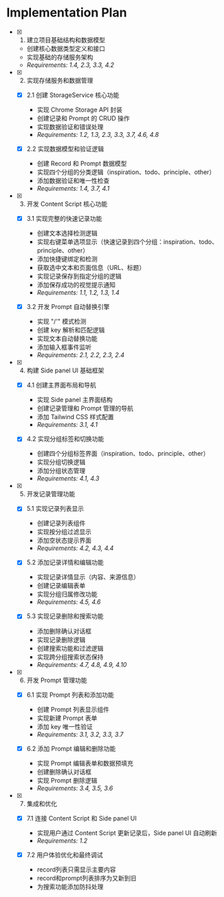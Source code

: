 # Implementation Plan

- [x] 1. 建立项目基础结构和数据模型

  - 创建核心数据类型定义和接口
  - 实现基础的存储服务架构
  - _Requirements: 1.4, 2.3, 3.3, 4.2_

- [x] 2. 实现存储服务和数据管理

  - [x] 2.1 创建 StorageService 核心功能

    - 实现 Chrome Storage API 封装
    - 创建记录和 Prompt 的 CRUD 操作
    - 实现数据验证和错误处理
    - _Requirements: 1.2, 1.3, 2.3, 3.3, 3.7, 4.6, 4.8_

  - [x] 2.2 实现数据模型和验证逻辑
    - 创建 Record 和 Prompt 数据模型
    - 实现四个分组的分类逻辑（inspiration、todo、principle、other）
    - 添加数据验证和唯一性检查
    - _Requirements: 1.4, 3.7, 4.1_

- [x] 3. 开发 Content Script 核心功能

  - [x] 3.1 实现完整的快速记录功能

    - 创建文本选择检测逻辑
    - 实现右键菜单选项显示（快速记录到四个分组：inspiration、todo、principle、other）
    - 添加快捷键绑定和检测
    - 获取选中文本和页面信息（URL、标题）
    - 实现记录保存到指定分组的逻辑
    - 添加保存成功的视觉提示通知
    - _Requirements: 1.1, 1.2, 1.3, 1.4_

  - [x] 3.2 开发 Prompt 自动替换引擎
    - 实现 "/'" 模式检测
    - 创建 key 解析和匹配逻辑
    - 实现文本自动替换功能
    - 添加输入框事件监听
    - _Requirements: 2.1, 2.2, 2.3, 2.4_

- [x] 4. 构建 Side panel UI 基础框架

  - [x] 4.1 创建主界面布局和导航

    - 实现 Side panel 主界面结构
    - 创建记录管理和 Prompt 管理的导航
    - 添加 Tailwind CSS 样式配置
    - _Requirements: 3.1, 4.1_

  - [x] 4.2 实现分组标签和切换功能
    - 创建四个分组标签界面（inspiration、todo、principle、other）
    - 实现分组切换逻辑
    - 添加分组状态管理
    - _Requirements: 4.1, 4.3_

- [x] 5. 开发记录管理功能

  - [x] 5.1 实现记录列表显示

    - 创建记录列表组件
    - 实现按分组过滤显示
    - 添加空状态提示界面
    - _Requirements: 4.2, 4.3, 4.4_

  - [x] 5.2 添加记录详情和编辑功能

    - 实现记录详情显示（内容、来源信息）
    - 创建记录编辑表单
    - 实现分组归属修改功能
    - _Requirements: 4.5, 4.6_

  - [x] 5.3 实现记录删除和搜索功能
    - 添加删除确认对话框
    - 实现记录删除逻辑
    - 创建搜索功能和过滤逻辑
    - 实现跨分组搜索状态保持
    - _Requirements: 4.7, 4.8, 4.9, 4.10_

- [x] 6. 开发 Prompt 管理功能

  - [x] 6.1 实现 Prompt 列表和添加功能

    - 创建 Prompt 列表显示组件
    - 实现新建 Prompt 表单
    - 添加 key 唯一性验证
    - _Requirements: 3.1, 3.2, 3.3, 3.7_

  - [x] 6.2 添加 Prompt 编辑和删除功能
    - 实现 Prompt 编辑表单和数据预填充
    - 创建删除确认对话框
    - 实现 Prompt 删除逻辑
    - _Requirements: 3.4, 3.5, 3.6_

- [x] 7. 集成和优化

  - [x] 7.1 连接 Content Script 和 Side panel UI

    - 实现用户通过 Content Script 更新记录后，Side panel UI 自动刷新
    - _Requirements: 1.2_

  - [x] 7.2 用户体验优化和最终调试
    - record列表只需显示主要内容
    - record和prompt列表排序为又新到旧
    - 为搜索功能添加防抖处理
